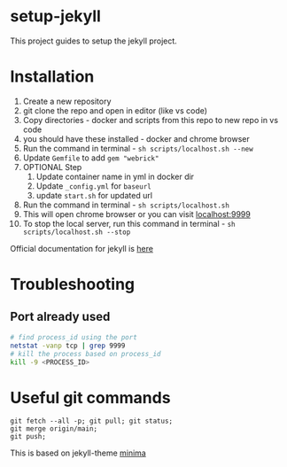 # setup-jekyll

This project guides to setup the jekyll project.

# Installation

1. Create a new repository
2. git clone the repo and open in editor (like vs code)
3. Copy directories - docker and scripts from this repo to new repo in vs code
4. you should have these installed - docker and chrome browser
5. Run the command in terminal - `sh scripts/localhost.sh --new`
6. Update `Gemfile` to add `gem "webrick"`
7. OPTIONAL Step
   1. Update container name in yml in docker dir
   2. Update `_config.yml` for `baseurl`
   3. update `start.sh` for updated url
8. Run the command in terminal - `sh scripts/localhost.sh`
9. This will open chrome browser or you can visit [localhost:9999](http://localhost:9999)
10. To stop the local server, run this command in terminal - `sh scripts/localhost.sh --stop`

Official documentation for jekyll is [here](https://jekyllrb.com/)

# Troubleshooting

## Port already used
```bash
# find process_id using the port
netstat -vanp tcp | grep 9999
# kill the process based on process_id
kill -9 <PROCESS_ID>
```

# Useful git commands

```
git fetch --all -p; git pull; git status;
git merge origin/main;
git push;
```

This is based on jekyll-theme [minima](https://github.com/jekyll/minima#contents-at-a-glance)